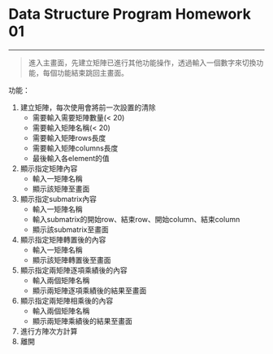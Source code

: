 # Data Structure Program Homework 01
---
> 進入主畫面，先建立矩陣已進行其他功能操作，透過輸入一個數字來切換功能，每個功能結束跳回主畫面。

功能：
 1. 建立矩陣，每次使用會將前一次設置的清除
    - 需要輸入需要矩陣數量(< 20)
    - 需要輸入矩陣名稱(< 20)
    - 需要輸入矩陣rows長度
    - 需要輸入矩陣columns長度
    - 最後輸入各element的值
 2. 顯示指定矩陣內容
    - 輸入一矩陣名稱
    - 顯示該矩陣至畫面
 3. 顯示指定submatrix內容
     - 輸入一矩陣名稱
     - 輸入submatrix的開始row、結束row、開始column、結束column
     - 顯示該submatrix至畫面
 4. 顯示指定矩陣轉置後的內容
    - 輸入一矩陣名稱
    - 顯示該矩陣轉置後至畫面
 5. 顯示指定兩矩陣逐項乘績後的內容
    - 輸入兩個矩陣名稱
    - 顯示兩矩陣逐項乘績後的結果至畫面
 6. 顯示指定兩矩陣相乘後的內容
    - 輸入兩個矩陣名稱
    - 顯示兩矩陣乘績後的結果至畫面
 7. 進行方陣次方計算
 0. 離開
